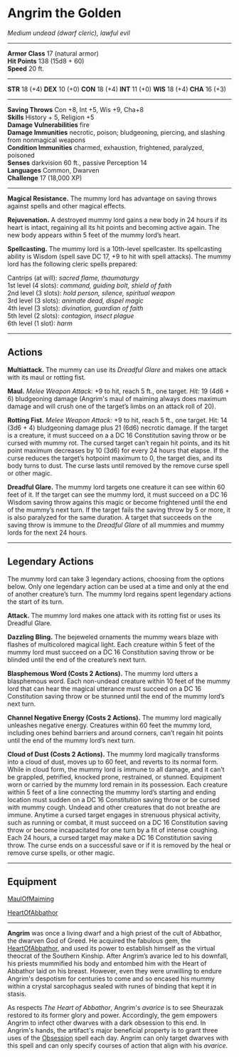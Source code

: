 # Angrim the Golden

_Medium undead (dwarf cleric), lawful evil_

---

**Armor Class** 17 (natural armor)  
**Hit Points** 138 (15d8 + 60)  
**Speed** 20 ft.  

---

**STR** 18 (+4) **DEX** 10 (+0) **CON** 18 (+4) **INT** 11 (+0) **WIS** 18 (+4) **CHA** 16 (+3)

---

**Saving Throws** Con +8, Int +5, Wis +9, Cha+8  
**Skills** History + 5, Religion +5  
**Damage Vulnerabilities** fire  
**Damage Immunities** necrotic, poison; bludgeoning, piercing, and slashing from nonmagical weapons  
**Condition Immunities** charmed, exhaustion, frightened, paralyzed, poisoned  
**Senses** darkvision 60 ft., passive Perception 14  
**Languages** Common, Dwarven  
**Challenge** 17 (18,000 XP)  

---

**Magical Resistance.** The mummy lord has advantage on saving throws against spells and other magical effects.

**Rejuvenation.** A destroyed mummy lord gains a new body in 24 hours if its heart is intact, regaining all its hit points and becoming active again. The new body appears within 5 feet of the mummy lord’s heart.

**Spellcasting.** The mummy lord is a 10th-level spellcaster. Its spellcasting ability is Wisdom (spell save DC 17, +9 to hit with spell attacks). The mummy lord has the following cleric spells prepared:

Cantrips (at will): _sacred flame, thaumaturgy_  
1st level (4 slots): _command, guiding bolt, shield of faith_  
2nd level (3 slots): _hold person, silence, spiritual weapon_  
3rd level (3 slots): _animate dead, dispel magic_  
4th level (3 slots): _divination, guardian of faith_  
5th level (2 slots): _contagion, insect plague_  
6th level (1 slot): _harm_  

---

## Actions

**Multiattack.** The mummy can use its _Dreadful Glare_ and makes one attack with its maul or rotting fist.

**Maul.** _Melee Weapon Attack:_ +9 to hit, reach 5 ft., one target. _Hit:_ 19 (4d6 + 6) bludgeoning damage (Angrim's maul of maiming always does maximum damage and will crush one of the target’s limbs on an attack roll of 20).

**Rotting Fist.** _Melee Weapon Attack:_ +9 to hit, reach 5 ft., one target. Hit: 14 (3d6 + 4) bludgeoning damage plus 21 (6d6) necrotic damage. If the target is a creature, it must succeed on a a DC 16 Constitution saving throw or be cursed with mummy rot. The cursed target can’t regain hit points, and its hit point maximum decreases by 10 (3d6) for every 24 hours that elapse. If the curse reduces the target’s hotpoint maximum to 0, the target dies, and its body turns to dust. The curse lasts until removed by the remove curse spell or other magic.

**Dreadful Glare.** The mummy lord targets one creature it can see within 60 feet of it. If the target can see the mummy lord, it must succeed on a DC 16 Wisdom saving throw agains this magic or become frightened until the end of the mummy’s next turn. If the target fails the saving throw by 5 or more, it is also paralyzed for the same duration. A target that succeeds on the saving throw is immune to the _Dreadful Glare_ of all mummies and mummy lords for the next 24 hours.

---

## Legendary Actions

The mummy lord can take 3 legendary actions, choosing from the options below. Only one legendary action can be used at a time and only at the end of another creature’s turn. The mummy lord regains spent legendary actions the start of its turn.

**Attack.** The mummy lord makes one attack with its rotting fist or uses its Dreadful Glare.

**Dazzling Bling.** The bejeweled ornaments the mummy wears blaze with flashes of multicolored magical light. Each creature within 5 feet of the mummy lord must succeed on a DC 16 Constitution saving throw or be blinded until the end of the creature’s next turn.

**Blasphemous Word (Costs 2 Actions).** The mummy lord utters a blasphemous word. Each non-undead creature within 10 feet of the mummy lord that can hear the magical utterance must succeed on a DC 16 Constitution saving throw or be stunned until the end of the mummy lord’s next turn.

**Channel Negative Energy (Costs 2 Actions).** The mummy lord magically unleashes negative energy. Creatures within 60 feet the mummy lord, including ones behind barriers and around corners, can’t regain hit points until the end of the mummy lord’s next turn.

**Cloud of Dust (Costs 2 Actions).** The mummy lord magically transforms into a cloud of dust, moves up to 60 feet, and reverts to its normal form. While in cloud form, the mummy lord is immune to all damage, and it can’t be grappled, petrified, knocked prone, restrained, or stunned. Equipment worn or carried by the mummy lord remain in its possession. Each creature within 5 feet of a line connecting the mummy lord’s starting and ending location must sudden on a DC 16 Constitution saving throw or be cursed with mummy cough. Undead and other creatures that do not breathe are immune. Anytime a cursed target engages in strenuous physical activity, such as running or combat, it must succeed on a DC 16 Constitution saving throw or become incapacitated for one turn by a fit of intense coughing. Each 24 hours, a cursed target may make a DC 16 Constitution saving throw. The curse ends on a successful save or if it is removed by the heal or remove curse spells, or other magic.

---

## Equipment

[MaulOfMaiming](MaulOfMaiming.md)

[HeartOfAbbathor](HeartOfAbbathor.md)

---

**Angrim** was once a living dwarf and a high priest of the cult of Abbathor, the dwarven God of Greed. He acquired the fabulous gem, the [HeartOfAbbathor](HeartOfAbbathor.md), and used its power to establish himself as the virtual theocrat of the Southern Kinship. After Angrim’s avarice led to his downfall, his priests mummified his body and entombed him with the Heart of Abbathor laid on his breast. However, even they were unwilling to endure Angrim's despotism for centuries to come and so encased his mummy within a crystal sarcophagus sealed with runes of binding that kept it in stasis.

As respects _The Heart of Abbathor_, Angrim's _avarice_ is to see Sheurazak restored to its former glory and power. Accordingly, the gem empowers Angrim to infect other dwarves with a dark obsession to this end. In Angrim's hands, the artifact's major beneficial property is to grant three uses of the [Obsession](Obsession.md) spell each day. Angrim can only target dwarves with this spell and can only specify courses of action that align with his _avarice_.